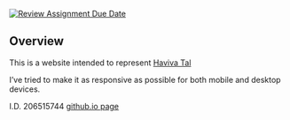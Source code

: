 [![Review Assignment Due Date](https://classroom.github.com/assets/deadline-readme-button-22041afd0340ce965d47ae6ef1cefeee28c7c493a6346c4f15d667ab976d596c.svg)](https://classroom.github.com/a/89IMDEJr)

## Overview
This is a website intended to represent [Haviva Tal](https://www.motke.co.il/%D7%A4%D7%A8%D7%95%D7%A4%D7%99%D7%9C/haviva.tal?profileTab=1)

I’ve tried to make it as responsive as possible for both mobile and desktop devices.

I.D. 206515744
[github.io page](https://wed-2023.github.io/206515744/)
